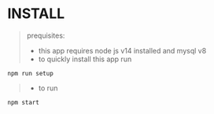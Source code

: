 # INSTALL #

> prequisites: 
> - this app requires node js v14 installed and mysql v8
> - to quickly install this app run 
``` 
npm run setup
```
> - to run 
```
npm start
```
